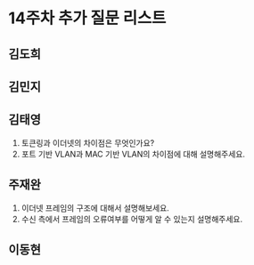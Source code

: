 # 14주차 추가 질문 리스트

## 김도희


## 김민지


## 김태영
1. 토큰링과 이더넷의 차이점은 무엇인가요?
2. 포트 기반 VLAN과 MAC 기반 VLAN의 차이점에 대해 설명해주세요.


## 주재완
1. 이더넷 프레임의 구조에 대해서 설명해보세요.
2. 수신 측에서 프레임의 오류여부를 어떻게 알 수 있는지 설명해주세요.

## 이동현

